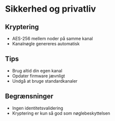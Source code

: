 # Sikkerhed og privatliv

## Kryptering

- AES-256 mellem noder på samme kanal
- Kanalnøgle genereres automatisk

## Tips

- Brug altid din egen kanal
- Opdater firmware jævnligt
- Undgå at bruge standardkanaler

## Begrænsninger

- Ingen identitetsvalidering
- Kryptering er kun så god som nøglebeskyttelsen